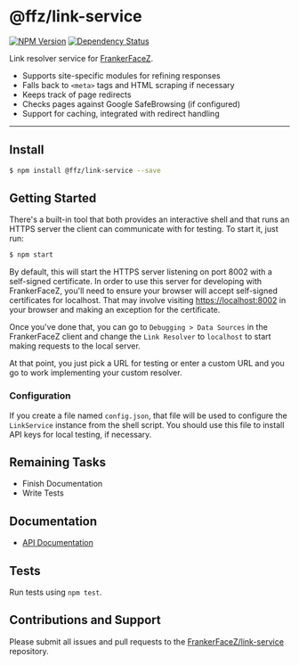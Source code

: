 # @ffz/link-service

[![NPM Version](https://img.shields.io/npm/v/@ffz/link-service.svg?style=flat)](https://npmjs.org/package/@ffz/link-service)
[![Dependency Status](https://img.shields.io/david/frankerfacez/link-service.svg?style=flat)](https://david-dm.org/frankerfacez/link-service)

Link resolver service for [FrankerFaceZ](https://www.frankerfacez.com/).

- Supports site-specific modules for refining responses
- Falls back to `<meta>` tags and HTML scraping if necessary
- Keeps track of page redirects
- Checks pages against Google SafeBrowsing (if configured)
- Support for caching, integrated with redirect handling

* * *

## Install

```bash
$ npm install @ffz/link-service --save
```

## Getting Started

There's a built-in tool that both provides an interactive shell and
that runs an HTTPS server the client can communicate with for testing.
To start it, just run:

```bash
$ npm start
```

By default, this will start the HTTPS server listening on port 8002
with a self-signed certificate. In order to use this server for
developing with FrankerFaceZ, you'll need to ensure your browser will
accept self-signed certificates for localhost. That may involve
visiting [https://localhost:8002](https://localhost:8002) in your
browser and making an exception for the certificate.

Once you've done that, you can go to `Debugging > Data Sources` in
the FrankerFaceZ client and change the `Link Resolver` to `localhost`
to start making requests to the local server.

At that point, you just pick a URL for testing or enter a custom
URL and you go to work implementing your custom resolver.

### Configuration

If you create a file named `config.json`, that file will be used to
configure the `LinkService` instance from the shell script. You should
use this file to install API keys for local testing, if necessary.


## Remaining Tasks

* Finish Documentation
* Write Tests


## Documentation

* [API Documentation](https://frankerfacez.github.io/Link-Service/)

## Tests

Run tests using `npm test`.

## Contributions and Support

Please submit all issues and pull requests to the [FrankerFaceZ/link-service](https://github.com/frankerfacez/link-service) repository.